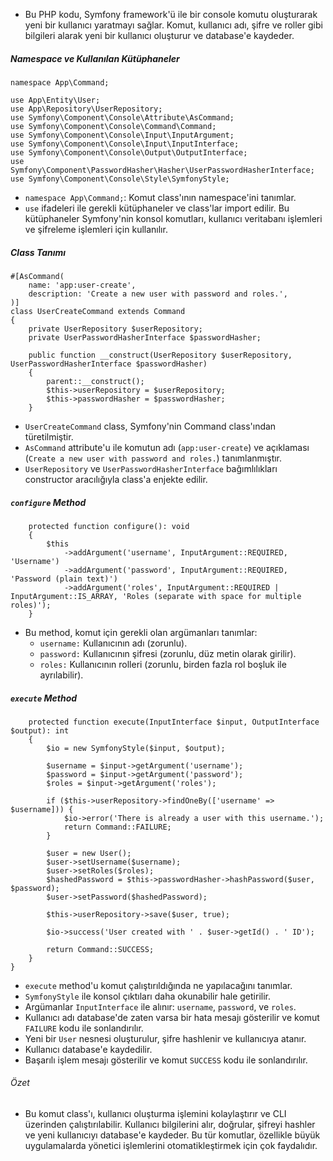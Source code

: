 + Bu PHP kodu, Symfony framework'ü ile bir console komutu oluşturarak yeni bir kullanıcı yaratmayı sağlar. Komut, kullanıcı adı, şifre ve roller gibi bilgileri alarak yeni bir kullanıcı oluşturur ve database'e kaydeder.

##### Namespace ve Kullanılan Kütüphaneler
~~~~~~~
namespace App\Command;

use App\Entity\User;
use App\Repository\UserRepository;
use Symfony\Component\Console\Attribute\AsCommand;
use Symfony\Component\Console\Command\Command;
use Symfony\Component\Console\Input\InputArgument;
use Symfony\Component\Console\Input\InputInterface;
use Symfony\Component\Console\Output\OutputInterface;
use Symfony\Component\PasswordHasher\Hasher\UserPasswordHasherInterface;
use Symfony\Component\Console\Style\SymfonyStyle;
~~~~~~~
+ `namespace App\Command;`: Komut class'ının namespace'ini tanımlar.
+ `use` ifadeleri ile gerekli kütüphaneler ve class'lar import edilir. Bu kütüphaneler Symfony'nin konsol komutları, kullanıcı veritabanı işlemleri ve şifreleme işlemleri için kullanılır.

##### Class Tanımı
~~~~~~~
#[AsCommand(
    name: 'app:user-create',
    description: 'Create a new user with password and roles.',
)]
class UserCreateCommand extends Command
{
    private UserRepository $userRepository;
    private UserPasswordHasherInterface $passwordHasher;

    public function __construct(UserRepository $userRepository, UserPasswordHasherInterface $passwordHasher)
    {
        parent::__construct();
        $this->userRepository = $userRepository;
        $this->passwordHasher = $passwordHasher;
    }
~~~~~~~
+ `UserCreateCommand` class, Symfony'nin Command class'ından türetilmiştir.
+ `AsCommand` attribute'u ile komutun adı (`app:user-create`) ve açıklaması (`Create a new user with password and roles.`) tanımlanmıştır.
+ `UserRepository` ve `UserPasswordHasherInterface` bağımlılıkları constructor aracılığıyla class'a enjekte edilir.

##### `configure` Method
~~~~~~~
    protected function configure(): void
    {
        $this
            ->addArgument('username', InputArgument::REQUIRED, 'Username')
            ->addArgument('password', InputArgument::REQUIRED, 'Password (plain text)')
            ->addArgument('roles', InputArgument::REQUIRED | InputArgument::IS_ARRAY, 'Roles (separate with space for multiple roles)');
    }
~~~~~~~
+ Bu method, komut için gerekli olan argümanları tanımlar:
  - `username:` Kullanıcının adı (zorunlu).
  - `password:` Kullanıcının şifresi (zorunlu, düz metin olarak girilir).
  - `roles:` Kullanıcının rolleri (zorunlu, birden fazla rol boşluk ile ayrılabilir).

##### `execute` Method
~~~~~~~
    protected function execute(InputInterface $input, OutputInterface $output): int
    {
        $io = new SymfonyStyle($input, $output);

        $username = $input->getArgument('username');
        $password = $input->getArgument('password');
        $roles = $input->getArgument('roles');

        if ($this->userRepository->findOneBy(['username' => $username])) {
            $io->error('There is already a user with this username.');
            return Command::FAILURE;
        }

        $user = new User();
        $user->setUsername($username);
        $user->setRoles($roles);
        $hashedPassword = $this->passwordHasher->hashPassword($user, $password);
        $user->setPassword($hashedPassword);

        $this->userRepository->save($user, true);

        $io->success('User created with ' . $user->getId() . ' ID');

        return Command::SUCCESS;
    }
}
~~~~~~~
+ `execute` method'u komut çalıştırıldığında ne yapılacağını tanımlar.
+ `SymfonyStyle` ile konsol çıktıları daha okunabilir hale getirilir.
+ Argümanlar `InputInterface` ile alınır: `username`, `password`, ve `roles`.
+ Kullanıcı adı database'de zaten varsa bir hata mesajı gösterilir ve komut `FAILURE` kodu ile sonlandırılır.
+ Yeni bir `User` nesnesi oluşturulur, şifre hashlenir ve kullanıcıya atanır.
+ Kullanıcı database'e kaydedilir.
+ Başarılı işlem mesajı gösterilir ve komut `SUCCESS` kodu ile sonlandırılır.

###### Özet
+ Bu komut class'ı, kullanıcı oluşturma işlemini kolaylaştırır ve CLI üzerinden çalıştırılabilir. Kullanıcı bilgilerini alır, doğrular, şifreyi hashler ve yeni kullanıcıyı database'e kaydeder. Bu tür komutlar, özellikle büyük uygulamalarda yönetici işlemlerini otomatikleştirmek için çok faydalıdır.
